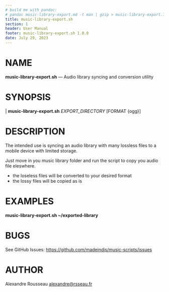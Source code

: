 ```yaml
---
# build me with pandoc:
# pandoc music-library-export.md -t man | gzip > music-library-export.1.gz
title: music-library-export.sh
section: 1
header: User Manual
footer: music-library-export.sh 1.0.0
date: July 29, 2023
---
```


# NAME

**music-library-export.sh** — Audio library syncing and conversion utility

# SYNOPSIS


| **music-library-export.sh** _EXPORT_DIRECTORY_ \[FORMAT {ogg}\]

# DESCRIPTION

The intended use is syncing an audio library with many lossless files to a mobile device with limited storage.

Just move in you music library folder and run the script to copy you audio file eleswhere.

- the loseless files will be converted to your desired format
- the lossy files will be copied as is

# EXAMPLES

**music-library-export.sh ~/exported-library**

BUGS
====

See GitHub Issues: <https://github.com/madeindjs/music-scripts/issues>

AUTHOR
======

Alexandre Rousseau <alexandre@rsseau.fr>

